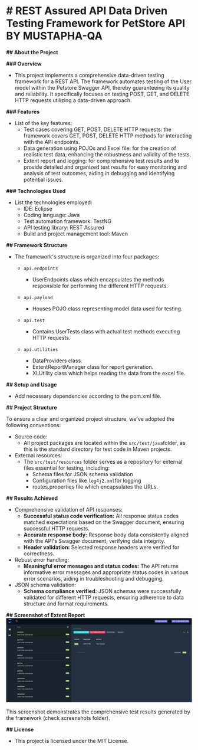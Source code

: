 # # REST Assured API Data Driven Testing Framework for PetStore API BY MUSTAPHA-QA

**## About the Project**

**### Overview**

- This project implements a comprehensive data-driven testing framework for a REST API. The framework automates testing of the User model within the Petstore Swagger API, thereby guaranteeing its quality and reliability. It specifically focuses on testing POST, GET, and DELETE HTTP requests utilizing a data-driven approach.

**### Features**

- List of the key features:
  - Test cases covering GET, POST, DELETE HTTP requests: the  framework covers GET, POST, DELETE HTTP methods for interacting with the API endpoints.
  - Data generation using POJOs and Excel file: for the creation of realistic test data, enhancing the robustness and validity of the tests.
  - Extent report and logging: for comprehensive test results and to provide detailed and organized test results for easy monitoring and analysis of test outcomes, aiding in     debugging and identifying potential issues.

**### Technologies Used**

- List the technologies employed:
  - IDE: Eclipse
  - Coding language: Java
  - Test automation framework: TestNG
  - API testing library: REST Assured
  - Build and project management tool: Maven

**## Framework Structure**

- The framework's structure is organized into four packages:

  - ```
    api.endpoints
    ```

    - UserEndpoints class which encapsulates the methods  responsible for performing the different HTTP requests.

  - ```
    api.payload
    ```

    - Houses POJO class representing model data used for testing.

  - ```
    api.test
    ```

    - Contains UserTests class with actual test methods executing HTTP requests.

  - ```
    api.utilities
    ```
    - DataProviders class.
    - ExtentReportManager class for report generation.
    - XLUtility class which helps reading the data from the excel file.

**## Setup and Usage**

- Add necessary dependencies according to the pom.xml file.

**## Project Structure**

To ensure a clear and organized project structure, we've adopted the following conventions:

- Source code:
  - All project packages are located within the `src/test/java`folder, as this is the standard directory for test code in Maven projects.
- External resources:
  - The `src/test/resources` folder serves as a repository for external files essential for testing, including:
    - Schema files for JSON schema validation
    - Configuration files like `log4j2.xml`for logging
    - routes.properties file which encapsulates the URLs.

**## Results Achieved** 

- Comprehensive validation of API responses:
  - **Successful status code verification:** All response status codes matched expectations based on the Swagger document, ensuring successful HTTP requests.
  - **Accurate response body:** Response body data consistently aligned with the API's Swagger document, verifying data integrity.
  - **Header validation:** Selected response headers were verified for correctness.
- Robust error handling:
  - **Meaningful error messages and status codes:** The API returns informative error messages and appropriate status codes in various error scenarios, aiding in troubleshooting and debugging.
- JSON schema validation:
  - **Schema compliance verified:** JSON schemas were successfully validated for different HTTP requests, ensuring adherence to data structure and format requirements.

**## Screenshot of Extent Report**
![Screenshot](https://github.com/MUSTAPHA-QA/DataDriven.RestAssured.Framework.PetStore.UserModel/blob/master/screenshots/Pet%20Store%20User%20Model%20Data%20Driven%20RestAssured%20Framework%20By%20MUSTAPHA-QA.png?raw=true)

This screenshot demonstrates the comprehensive test results generated by the framework (check screenshots folder).

**## License**

- This project is licensed under the MIT License.

